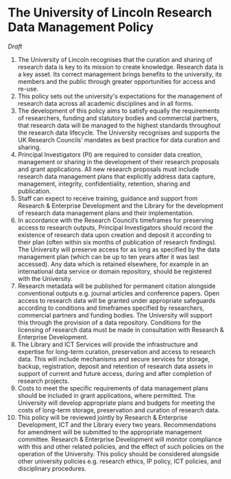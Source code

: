 # The University of Lincoln Research Data Management Policy

*Draft*

1. The University of Lincoln recognises that the curation and sharing of research data is key to its mission to create knowledge. Research data is a key asset. Its correct management brings benefits to the university, its members and the public through greater opportunities for access and re-use.
2. This policy sets out the university's expectations for the management of research data across all academic disciplines and in all forms. 
3. The development of this policy aims to satisfy equally the requirements of researchers, funding and statutory bodies and commercial partners, that research data will be managed to the highest standards throughout the research data lifecycle. The University recognises and supports the UK Research Councils’ mandates as best practice for data curation and sharing.
4. Principal Investigators (PI) are required to consider data creation, management or sharing in the development of their research proposals and grant applications. All new research proposals must include research data management plans that explicitly address data capture, management, integrity, confidentiality, retention, sharing and publication.
5. Staff can expect to receive training, guidance and support from Research & Enterprise Development and the Library for the development of research data management plans and their implementation.
6. In accordance with the Research Council’s timeframes for preserving access to research outputs, Principal Investigators should record the existence of research data upon creation and deposit it according to their plan (often within six months of publication of research findings). The University will preserve access for as long as specified by the data management plan (which can be up to ten years after it was last accessed). Any data which is retained elsewhere, for example in an international data service or domain repository, should be registered with the University.
7. Research metadata will be published for permanent citation alongside conventional outputs e.g. journal articles and conference papers. Open access to research data will be granted under appropriate safeguards according to conditions and timeframes specified by researchers, commercial partners and funding bodies. The University will support this through the provision of a data repository. Conditions for the licensing of research data must be made in consultation with Research & Enterprise Development.
8. The Library and ICT Services will provide the infrastructure and expertise for long-term curation, preservation and access to research data. This will include mechanisms and secure services for storage, backup, registration, deposit and retention of research data assets in support of current and future access, during and after completion of research projects.
9. Costs to meet the specific requirements of data management plans should be included in grant applications, where permitted. The University will develop appropriate plans and budgets for meeting the costs of long-term storage, preservation and curation of research data.
10. This policy will be reviewed jointly by Research & Enterprise Development, ICT and the Library every two years. Recommendations for amendment will be submitted to the appropriate management committee.  Research & Enterprise Development will monitor compliance with this and other related policies, and the effect of such policies on the operation of the University. This policy should be considered alongside other university policies e.g. research ethics, IP policy, ICT policies, and disciplinary procedures.
